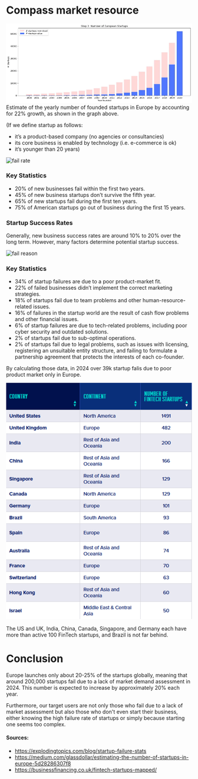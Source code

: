 # Compass market resource

![startups](./startups.bmp)
Estimate of the yearly number of founded startups in Europe by accounting for 22% growth, as shown in the graph above. 

(If we define startup as follows:
- it’s a product-based company (no agencies or consultancies)
- its core business is enabled by technology (i.e. e-commerce is ok)
- it’s younger than 20 years)



![fail rate](./fail-rate.bmp)
### Key Statistics
-    20% of new businesses fail within the first two years.
-    45% of new business startups don’t survive the fifth year.
-    65% of new startups fail during the first ten years.
-    75% of American startups go out of business during the first 15 years.

### Startup Success Rates
Generally, new business success rates are around 10% to 20% over the long term. However, many factors determine potential startup success.


![fail reason](./fail-reason.bmp)
### Key Statistics

-    34% of startup failures are due to a poor product-market fit.
-    22% of failed businesses didn’t implement the correct marketing strategies.
-    18% of startups fail due to team problems and other human-resource-related issues.
-    16% of failures in the startup world are the result of cash flow problems and other financial issues.
-    6% of startup failures are due to tech-related problems, including poor cyber security and outdated solutions.
-    2% of startups fail due to sub-optimal operations.
-    2% of startups fail due to legal problems, such as issues with licensing, registering an unsuitable entity structure, and failing to formulate a partnership agreement that protects the interests of each co-founder.


By calculating those data, in 2024 over 39k startup falis due to poor product market only in Europe. 


![startups by countries](./continents.png)
 
The US and UK, India, China, Canada, Singapore, and Germany each have more than active 100 FinTech startups, and Brazil is not far behind.


# Conclusion
Europe launches only about 20-25% of the startups globally, meaning that around 200,000 startups fail due to a lack of market demand assessment in 2024. This number is expected to increase by approximately 20% each year.

Furthermore, our target users are not only those who fail due to a lack of market assessment but also those who don't even start their business, either knowing the high failure rate of startups or simply because starting one seems too complex.

#### Sources:
- https://explodingtopics.com/blog/startup-failure-stats
- https://medium.com/glassdollar/estimating-the-number-of-startups-in-europe-5d28286307f8
- https://businessfinancing.co.uk/fintech-startups-mapped/
